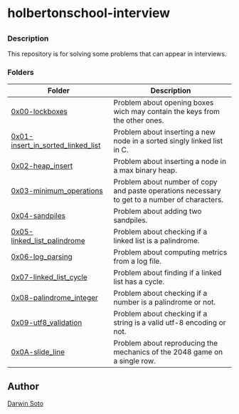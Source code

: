 # holbertonschool-interview

##

### Description

This repository is for solving some problems that can appear in interviews.

### Folders

| Folder | Description |
| ------ | ------ |
| [0x00-lockboxes](0x00-lockboxes) | Problem about opening boxes wich may contain the keys from the other ones. |
| [0x01-insert_in_sorted_linked_list](0x01-insert_in_sorted_linked_list) | Problem about inserting a new node in a sorted singly linked list in C. |
| [0x02-heap_insert](0x02-heap_insert) | Problem about inserting a node in a max binary heap. |
| [0x03-minimum_operations](0x03-minimum_operations) | Problem about number of copy and paste operations necessary to get to a number of characters. |
| [0x04-sandpiles](0x04-sandpiles) | Problem about adding two sandpiles. |
| [0x05-linked_list_palindrome](0x05-linked_list_palindrome) | Problem about checking if a linked list is a palindrome. |
| [0x06-log_parsing](0x06-log_parsing) | Problem about computing metrics from a log file. |
| [0x07-linked_list_cycle](0x07-linked_list_cycle) | Problem about finding if a linked list has a cycle. |
| [0x08-palindrome_integer](0x08-palindrome_integer) | Problem about checking if a number is a palindrome or not. |
| [0x09-utf8_validation](0x09-utf8_validation) | Problem about checking if a string is a valid utf-8 encoding or not.  |
| [0x0A-slide_line](0x0A-slide_line) | Problem about reproducing the mechanics of the 2048 game on a single row. |


## Author

[Darwin Soto](https://twitter.com/darutos)
